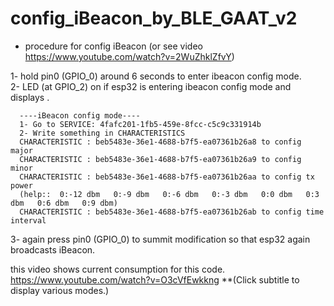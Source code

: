# config_iBeacon_by_BLE_GAAT_v2

- procedure for config iBeacon (or see video https://www.youtube.com/watch?v=2WuZhklZfvY)<br>


1- hold pin0 (GPIO_0) around 6 seconds to enter ibeacon config mode.<br>
2- LED (at GPIO_2) on if esp32 is entering ibeacon config mode and displays .<br>

      ----iBeacon config mode----
      1- Go to SERVICE: 4fafc201-1fb5-459e-8fcc-c5c9c331914b 
      2- Write something in CHARACTERISTICS
      CHARACTERISTIC : beb5483e-36e1-4688-b7f5-ea07361b26a8 to config major
      CHARACTERISTIC : beb5483e-36e1-4688-b7f5-ea07361b26a9 to config minor
      CHARACTERISTIC : beb5483e-36e1-4688-b7f5-ea07361b26aa to config tx power
      (help::  0:-12 dbm   0:-9 dbm   0:-6 dbm   0:-3 dbm   0:0 dbm   0:3 dbm   0:6 dbm   0:9 dbm)
      CHARACTERISTIC : beb5483e-36e1-4688-b7f5-ea07361b26ab to config time interval

3- again press pin0 (GPIO_0) to summit modification so that esp32 again broadcasts iBeacon.<br>



this video shows current consumption for this code.<br>
https://www.youtube.com/watch?v=O3cVfEwkkng
**(Click subtitle to display various modes.)
